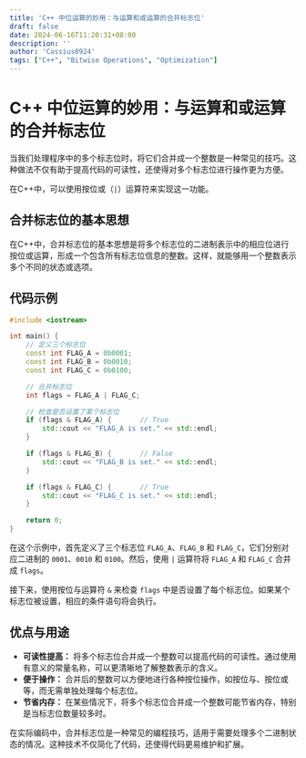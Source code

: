```yaml
---
title: 'C++ 中位运算的妙用：与运算和或运算的合并标志位'
draft: false
date: 2024-06-16T11:20:31+08:00
description: ''
author: 'Cassius0924'
tags: ["C++", "Bitwise Operations", "Optimization"]
---
```


# C++ 中位运算的妙用：与运算和或运算的合并标志位

当我们处理程序中的多个标志位时，将它们合并成一个整数是一种常见的技巧。这种做法不仅有助于提高代码的可读性，还使得对多个标志位进行操作更为方便。

在C++中，可以使用按位或（`|`）运算符来实现这一功能。

## 合并标志位的基本思想

在C++中，合并标志位的基本思想是将多个标志位的二进制表示中的相应位进行按位或运算，形成一个包含所有标志位信息的整数。这样，就能够用一个整数表示多个不同的状态或选项。

## 代码示例

```cpp
#include <iostream>

int main() {
    // 定义三个标志位
    const int FLAG_A = 0b0001;
    const int FLAG_B = 0b0010;
    const int FLAG_C = 0b0100;

    // 合并标志位
    int flags = FLAG_A | FLAG_C;

    // 检查是否设置了某个标志位
    if (flags & FLAG_A) {		// True
        std::cout << "FLAG_A is set." << std::endl;
    }

    if (flags & FLAG_B) {		// False
        std::cout << "FLAG_B is set." << std::endl;
    }

    if (flags & FLAG_C) {		// True
        std::cout << "FLAG_C is set." << std::endl;
    }

    return 0;
}
```

在这个示例中，首先定义了三个标志位 `FLAG_A`、`FLAG_B` 和 `FLAG_C`，它们分别对应二进制的 `0001`、`0010` 和 `0100`。然后，使用 `|` 运算符将 `FLAG_A` 和 `FLAG_C` 合并成 `flags`。

接下来，使用按位与运算符 `&` 来检查 `flags` 中是否设置了每个标志位。如果某个标志位被设置，相应的条件语句将会执行。

## 优点与用途

- **可读性提高：** 将多个标志位合并成一个整数可以提高代码的可读性。通过使用有意义的常量名称，可以更清晰地了解整数表示的含义。
- **便于操作：** 合并后的整数可以方便地进行各种按位操作，如按位与、按位或等，而无需单独处理每个标志位。
- **节省内存：** 在某些情况下，将多个标志位合并成一个整数可能节省内存，特别是当标志位数量较多时。

在实际编码中，合并标志位是一种常见的编程技巧，适用于需要处理多个二进制状态的情况。这种技术不仅简化了代码，还使得代码更易维护和扩展。

